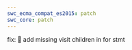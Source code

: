 ```yaml
---
swc_ecma_compat_es2015: patch
swc_core: patch
---
```


fix: 🐛 add missing visit children in for stmt
